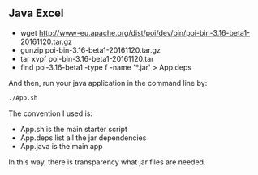 ## Java Excel

* wget http://www-eu.apache.org/dist/poi/dev/bin/poi-bin-3.16-beta1-20161120.tar.gz
* gunzip poi-bin-3.16-beta1-20161120.tar.gz
* tar xvpf poi-bin-3.16-beta1-20161120.tar
* find poi-3.16-beta1 -type f -name '*.jar' > App.deps

And then, run your java application in the command line by:

```bash
./App.sh
```

The convention I used is:

* App.sh is the main starter script
* App.deps list all the jar dependencies
* App.java is the main app

In this way, there is transparency what jar files are needed.
